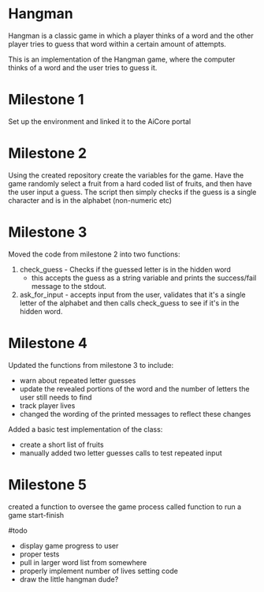 # Hangman
Hangman is a classic game in which a player thinks of a word and the other player tries to guess that word within a certain amount of attempts.

This is an implementation of the Hangman game, where the computer thinks of a word and the user tries to guess it. 

# Milestone 1
Set up the environment and linked it to the AiCore portal

# Milestone 2
Using the created repository create the variables for the game. Have the game randomly select a fruit from a hard coded list of fruits, and then have the user input a guess.
The script then simply checks if the guess is a single character and is in the alphabet (non-numeric etc)

# Milestone 3
Moved the code from milestone 2 into two functions:
1) check_guess - Checks if the guessed letter is in the hidden word
    - this accepts the guess as a string variable and prints the success/fail message to the stdout.
2) ask_for_input - accepts input from the user, validates that it's a single letter of the alphabet and then calls check_guess to see if it's in the hidden word.

# Milestone 4
Updated the functions from milestone 3 to include:
- warn about repeated letter guesses
- update the revealed portions of the word and the number of letters the user still needs to find
- track player lives
- changed the wording of the printed messages to reflect these changes

Added a basic test implementation of the class:
- create a short list of fruits
- manually added two letter guesses calls to test repeated input

# Milestone 5
created a function to oversee the game process
called function to run a game start-finish

#todo
- display game progress to user
- proper tests
- pull in larger word list from somewhere
- properly implement number of lives setting code
- draw the little hangman dude?